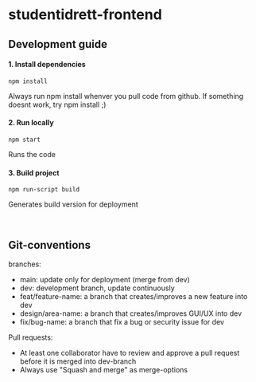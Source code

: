 # studentidrett-frontend

## Development guide

#### 1. Install dependencies

```
npm install
```

Always run npm install whenver you pull code from github. If something doesnt work, try npm install ;)

#### 2. Run locally

```
npm start
```

Runs the code

#### 3. Build project

```
npm run-script build
```

Generates build version for deployment

<br>

## Git-conventions

branches:

-   main: update only for deployment (merge from dev)
-   dev: development branch, update continuously
-   feat/feature-name: a branch that creates/improves a new feature into dev
-   design/area-name: a branch that creates/improves GUI/UX into dev
-   fix/bug-name: a branch that fix a bug or security issue for dev

Pull requests:

-   At least one collaborator have to review and approve a pull request before it is merged into dev-branch
-   Always use "Squash and merge" as merge-options
